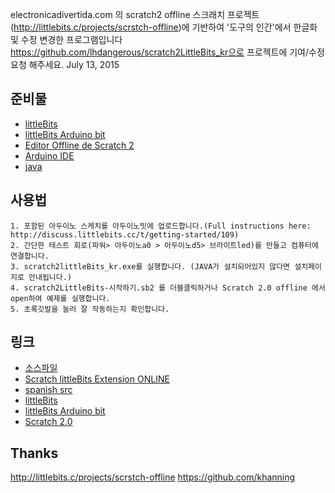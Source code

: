 ﻿  electronicadivertida.com 의 scratch2 offline 스크래치 프로젝트 (http://littlebits.c/projects/scrstch-offline)에 기반하여 '도구의 인간'에서 한글화 및 수정 변경한 프로그램입니다
  https://github.com/lhdangerous/scratch2LittleBits_kr으로 프로젝트에 기여/수정요청 해주세요.
 July 13, 2015


준비물
-----------
- [littleBits](http://littlebits.cc)
- [littleBits Arduino bit](http://littlebits.cc/bits/arduino)
- [Editor Offline de Scratch 2](http://scratch.mit.edu/scratch2download/)
- [Arduino IDE](http://arduino.cc/en/main/software)
- [java](https://www.java.com/es/download/)

사용법
-----------

    1. 포함된 아두이노 스케치를 아두이노빗에 업로드합니다.(Full instructions here: http://discuss.littlebits.cc/t/getting-started/109)
    2. 간단한 테스트 회로(파워> 아두이노a0 > 아두이노d5> 브라이트led)를 만들고 컴퓨터에 연결합니다.
    3. scratch2littleBits_kr.exe를 실행합니다. (JAVA가 설치되어있지 않다면 설치페이지로 안내됩니다.)  
    4. scratch2LittleBits-시작하기.sb2 를 더블클릭하거나 Scratch 2.0 offline 에서 open하여 예제를 실행합니다.
    5. 초록깃발을 눌러 잘 작동하는지 확인합니다.


링크
-----
- [소스파일](https://github.com/lhdangerous/scratch2LittleBits_kr)
- [Scratch littleBits Extension ONLINE](https://github.com/khanning)
- [spanish src](https://github.com/electronicadivertida/scratch2LittleBits)
- [littleBits](http://littlebits.cc)
- [littleBits Arduino bit](http://littlebits.cc/bits/arduino)
- [Scratch 2.0](http://scratch.mit.edu)

Thanks
-----
http://littlebits.c/projects/scrstch-offline
https://github.com/khanning